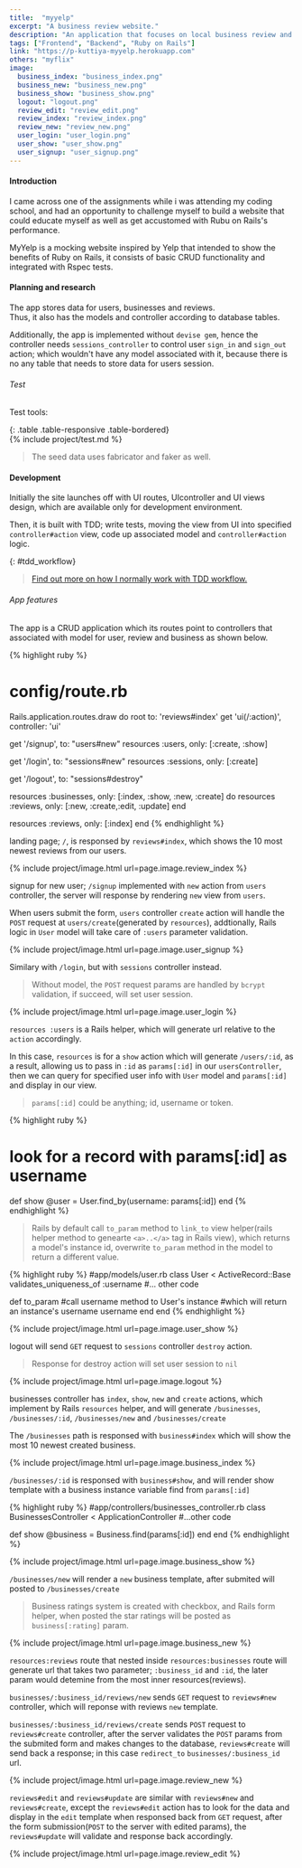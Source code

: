 ```yaml
---
title:  "myyelp"
excerpt: "A business review website."
description: "An application that focuses on local business review and networking site."
tags: ["Frontend", "Backend", "Ruby on Rails"]
link: "https://p-kuttiya-myyelp.herokuapp.com"
others: "myflix"
image:
  business_index: "business_index.png"
  business_new: "business_new.png"
  business_show: "business_show.png"
  logout: "logout.png"
  review_edit: "review_edit.png"
  review_index: "review_index.png"
  review_new: "review_new.png"
  user_login: "user_login.png"
  user_show: "user_show.png"
  user_signup: "user_signup.png"
---
```


#### Introduction
I came across one of the assignments while i was attending my coding school, 
and had an opportunity to challenge myself to build a website that could educate myself 
as well as get accustomed with Rubu on Rails's performance.  

MyYelp is a mocking website inspired by Yelp that intended to show the benefits of Ruby on Rails,
it consists of basic CRUD functionality and integrated with Rspec tests.

#### Planning and research
The app stores data for users, businesses and reviews.  
Thus, it also has the models and controller according to database tables.

<!--The database tables and associations can be illustrated as shown. 

![design image](/assets/img/{{page.title | downcase}}/banner.png )-->

Additionally, the app is implemented without `devise gem`, hence the controller needs `sessions_controller` to control user `sign_in` and `sign_out` action; which wouldn't have any model associated with it,
because there is no any table that needs to store data for users session.  

###### Test
Test tools: 

{: .table .table-responsive .table-bordered}  
{% include project/test.md %}

> The seed data uses fabricator and faker as well.

#### Development  
Initially the site launches off with UI routes, UIcontroller and UI views design,
which are available only for development environment.  

Then, it is built with TDD; write tests, moving the view from UI into specified `controller#action` view, code up associated model and `controller#action` logic.

{: #tdd_workflow}
> [Find out more on how I normally work with TDD workflow.]({{"/projects/myflix#tdd_workflow"}})

###### App features 
The app is a CRUD application which its routes point to controllers that associated with model for user, review and business as shown below. 

{% highlight ruby %}
# config/route.rb
Rails.application.routes.draw do
  root to: 'reviews#index'
  get 'ui(/:action)', controller: 'ui'

  get '/signup', to: "users#new"
  resources :users, only: [:create, :show]

  get '/login', to: "sessions#new"
  resources :sessions, only: [:create]
  
  get '/logout', to: "sessions#destroy"

  resources :businesses, only: [:index, :show, :new, :create] do
    resources :reviews, only: [:new, :create,:edit, :update] 
  end

  resources :reviews, only: [:index]
end
{% endhighlight %}

landing page; `/`, is responsed by `reviews#index`, which shows the 10 most newest reviews from our users.

{% include project/image.html url=page.image.review_index %}

signup for new user; `/signup` implemented with `new` action from `users` controller, the server will response by rendering `new` view from `users`.  

When users submit the form, `users` controller `create` action will handle the `POST` request at `users/create`(generated by `resources`), addtionally, Rails logic in `User` model will take care of `:users` parameter validation.  

{% include project/image.html url=page.image.user_signup %}

Similary with `/login`, but with `sessions` controller instead.  

> Without model, the `POST` request params are handled by `bcrypt` validation, 
if succeed, will set user session.

{% include project/image.html url=page.image.user_login %}

`resources :users` is a Rails helper, which will generate url relative to the `action` accordingly.  

In this case, `resources` is for a `show` action which will generate `/users/:id`, as a result, allowing us to pass in `:id` as `params[:id]` in our `usersController`, 
then we can query for specified user info with `User` model and `params[:id]` and display in our view.

> `params[:id]` could be anything; id, username or token.  

{% highlight ruby %}
# look for a record with params[:id] as username
def show
  @user = User.find_by(username: params[:id])
end
{% endhighlight %}

> Rails by default call `to_param` method to `link_to` view helper(rails helper method to genearte `<a>..</a>` tag in Rails view), 
which returns a model's instance id, overwrite `to_param` method in the model to return a different value. 

{% highlight ruby %}
#app/models/user.rb
class User < ActiveRecord::Base
  validates_uniqueness_of :username
  #... other code

  def to_param
    #call username method to User's instance
    #which will return an instance's username 
    username
  end
end
{% endhighlight %}

{% include project/image.html url=page.image.user_show %}

logout will send `GET` request to `sessions` controller `destroy` action.

> Response for destroy action will set user session to `nil`  

{% include project/image.html url=page.image.logout %}

businesses controller has `index`, `show`, `new` and `create` actions, 
which implement by Rails `resources` helper, 
and will generate `/businesses`, `/businesses/:id`, `/businesses/new` and `/businesses/create`  

The `/businesses` path is responsed with `business#index` which will show the most 10 newest created business.  

{% include project/image.html url=page.image.business_index %}

`/businesses/:id` is responsed with `business#show`, and will render show template with a business instance variable find from `params[:id]`

{% highlight ruby %}
#app/controllers/businesses_controller.rb
class BusinessesController < ApplicationController
  #...other code

  def show
    @business = Business.find(params[:id])
  end
end
{% endhighlight %}  

{% include project/image.html url=page.image.business_show %}

`/businesses/new` will render a `new` business template, after submited will posted to `/businesses/create`  

> Business ratings system is created with checkbox, and Rails form helper, 
when posted the star ratings will be posted as `business[:rating]` param.  

{% include project/image.html url=page.image.business_new %}

`resources:reviews` route that nested inside `resources:businesses` route will generate url that takes two parameter; 
`:business_id` and `:id`, the later param would detemine from the most inner resources(reviews).  

`businesses/:business_id/reviews/new` sends `GET` request to `reviews#new` controller, 
which will reponse with reviews `new` template.  

`businesses/:business_id/reviews/create` sends `POST` request to `reviews#create` controller, 
after the server validates the `POST` params from the submited form and makes changes to the database, 
`reviews#create` will send back a response; in this case `redirect_to` `businesses/:business_id` url.  

{% include project/image.html url=page.image.review_new %}

`reviews#edit` and `reviews#update` are similar with `reviews#new` and `reviews#create`, 
except the `reviews#edit` action has to look for the data and display in the `edit` template when responsed back from `GET` request, after the form submission(`POST` to the server with edited params), the `reviews#update` will validate and response back accordingly.  

{% include project/image.html url=page.image.review_edit %}
